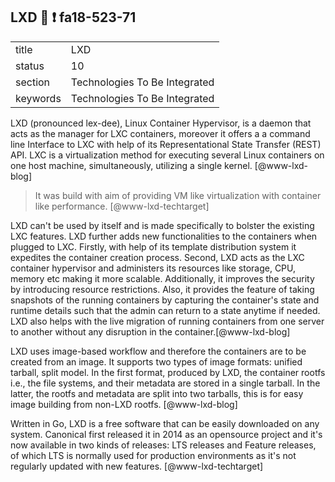## LXD :wave: :exclamation: fa18-523-71


|          |                               |
| -------- | ----------------------------- |
| title    | LXD                           | 
| status   | 10                            |
| section  | Technologies To Be Integrated |
| keywords | Technologies To Be Integrated |

LXD (pronounced lex-dee), Linux Container Hypervisor, is a daemon that acts as the manager for LXC containers, moreover it offers a a command line Interface to LXC with help of its Representational State Transfer (REST) API.  LXC is a virtualization method for executing several Linux containers on one host machine, simultaneously, utilizing a single kernel. [@www-lxd-blog]

> It was build with aim of providing VM like virtualization with container like performance. [@www-lxd-techtarget]

LXD can\'t be used by itself and is made specifically to bolster the existing LXC features. LXD further adds new functionalities to the containers when plugged to LXC. Firstly, with help of its template distribution system it expedites the container creation process. Second, LXD acts as the LXC container hypervisor and administers its resources like storage, CPU, memory etc making it more scalable. Additionally, it improves the security by introducing resource restrictions. Also, it provides the feature of taking snapshots of the running containers by capturing the container\'s state and runtime details such that the admin can return to a state anytime if needed. LXD also helps with the live migration of running containers from one server to another without any disruption in the container.[@www-lxd-blog]

LXD uses image-based workflow and therefore the containers are to be created from an image. It supports two types of image formats: unified tarball, split model.  In the first format, produced by LXD, the container rootfs i.e., the file systems, and their metadata are stored in a single tarball. In the latter, the rootfs and metadata are split into two tarballs, this is for easy image building from non-LXD rootfs. [@www-lxd-blog]

Written in Go, LXD is a free software that can be easily downloaded on any system. Canonical first released it in 2014 as an opensource project and it\'s now available in two kinds of releases\: LTS releases and Feature releases, of which LTS is normally used for production environments as it\'s not regularly updated with new features. [@www-lxd-techtarget]

